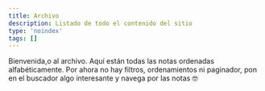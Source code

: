 ```yaml
---
title: Archivo
description: Listado de todo el contenido del sitio
type: 'noindex'
tags: []
---
```


Bienvenida,o al archivo. Aquí están todas las notas ordenadas alfabéticamente. Por ahora no hay filtros, ordenamientos ni paginador, pon en el buscador algo interesante y navega por las notas 🤓

<posts-archive />
